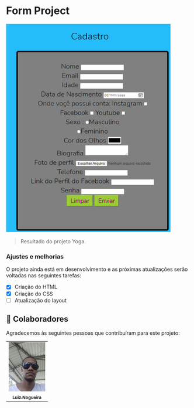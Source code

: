 # Form Project




<img src="form-html.png" width="450px" alt="form project">

> Resultado do projeto Yoga.

### Ajustes e melhorias

O projeto ainda está em desenvolvimento e as próximas atualizações serão voltadas nas seguintes tarefas:

- [x] Criação do HTML
- [x] Criação do  CSS
- [ ] Atualização do layout

## 🤝 Colaboradores

Agradecemos às seguintes pessoas que contribuíram para este projeto:

<table>
  <tr>
    <td align="center">
      <a href="https://www.linkedin.com/in/luiz-carlos-nogueira-silva-944a896b/">
        <img src="luiz.jpg" width="100px;" alt="Foto Luiz Nogueira no GitHub"/><br>
        <sub>
          <b>Luiz Nogueira</b>
        </sub>
      </a>
    </td>
   
    
  </tr>
</table>
